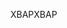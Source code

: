 <span data-ttu-id="aa514-101">XBAP</span><span class="sxs-lookup"><span data-stu-id="aa514-101">XBAP</span></span>